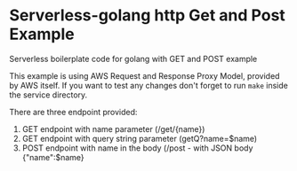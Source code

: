 <!--
title: .'HTTP GET and POST'
description: 'Boilerplate code for Golang with GET and POST example'
framework: v1
platform: AWS
language: Go
authorLink: 'https://github.com/pramonow'
authorName: 'Pramono Winata'
authorAvatar: 'https://avatars0.githubusercontent.com/u/28787057?v=4&s=140'
-->

# Serverless-golang http Get and Post Example
Serverless boilerplate code for golang with GET and POST example

This example is using AWS Request and Response Proxy Model, provided by AWS itself.
If you want to test any changes don't forget to run `make` inside the service directory.

There are three endpoint provided:
1. GET endpoint with name parameter (/get/{name})
2. GET endpoint with query string parameter (getQ?name=$name)
3. POST endpoint with name in the body (/post - with JSON body {"name":$name}

